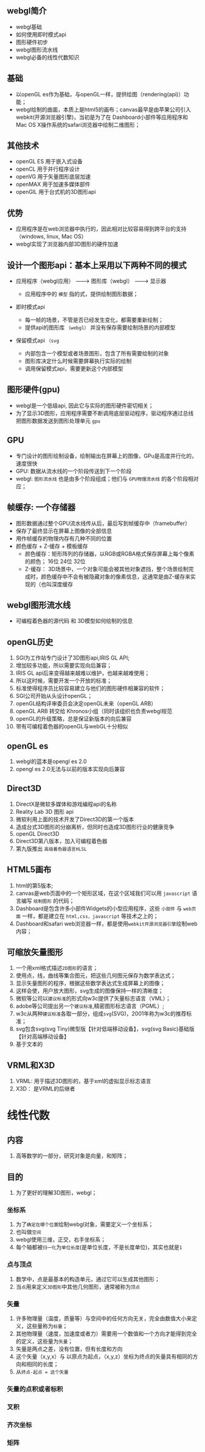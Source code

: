 ## webgl简介

* webgl基础
* 如何使用即时模式api
* 图形硬件初步
* webgl图形流水线
* webgl必备的线性代数知识

## 基础

* 以openGL es作为基础，与openGL一样，提供绘图（rendering(api)）功能；
* webgl绘制的曲面，本质上是html5的画布；canvas最早是由苹果公司引入webkit(开源浏览器引擎)，当初是为了在 Dashboard小部件等应用程序和 Mac OS X操作系统的safari浏览器中绘制二维图形；

## 其他技术

* openGL ES 用于嵌入式设备
* openCL    用于并行程序设计
* openVG    用于矢量图形底层加速
* openMAX   用于加速多媒体部件
* openGlL   用于台式机的3D图形api

## 优势

* 应用程序是在web浏览器中执行的，因此相对比较容易得到跨平台的支持（windows, linux, Mac OS）
* webgl实现了浏览器内部3D图形的硬件加速

## 设计一个图形api：基本上采用以下两种不同的模式

* 应用程序（webgl应用） ---> 图形库（webgl） ---> 显示器
  + 应用程序中的 `模型` 指的式，提供绘制图形数据；

  

* 即时模式api
  + 每一帧的场景，不管是否已经发生变化，都需要重新绘制；
  + 提供api的图形库 `（webgl）` 并没有保存需要绘制场景的内部模型

* 保留模式api `（svg`
  + 内部包含一个模型或者场景图形，包含了所有需要绘制的对象
  + 图形库决定什么时候需要屏幕执行实际的绘制
  + 调用保留模式api，需要更新这个内部模型

## 图形硬件(gpu)

* webgl是一个低级api, 因此它与实际的图形硬件密切相关；
* 为了显示3D图形，应用程序需要不断调用底层驱动程序，驱动程序通过总线把图形数据发送到图形处理单元 `gpu`

## GPU

* 专门设计的图形绘制设备，绘制输出在屏幕上的图像，GPu是高度并行化的，速度很快
* GPU: 数据从流水线的一个阶段传送到下一个阶段
* webgl: `图形流水线` 也是由多个阶段组成；他们与 `GPU物理流水线` 的各个阶段相对应；

## 帧缓存: 一个存储器

* 图形数据通过整个GPU流水线传从后，最后写到帧缓存中（framebuffer）
* 保存了最终显示在屏幕上图像的全部信息
* 用作帧缓存的物理内存有几种不同的位置
* 颜色缓存 + Z-缓存 + 模板缓存
  + 颜色缓存：矩形阵列的存储器，以RGB或RGBA格式保存屏幕上每个像素的颜色； 16位 24位 32位
  + Z-缓存： 3D场景中，一个对象可能会被其他对象遮挡，整个场景绘制完成时，颜色缓存中不会有被隐藏对象的像素信息，这通常是由Z-缓存来实现的（也叫深度缓存

## webgl图形流水线

* 可编程着色器的源代码 和 3D模型如何绘制的信息

## openGL历史

01. SGI为工作站专门设计了3D图形api,IRIS GL API;
02. 增加较多功能，所以需要实现向后兼容；
03. IRIS GL api后来变得越来越难以维护，也越来越难使用；
04. 所以这时候，需要开发一个开放的标准；
05. 标准使得程序员比较容易建立与他们的图形硬件相兼容的软件；
06. SGI公司开始从头设计openGL；
07. openGL结构评审委员会决定openGL未来（openGL ARB）
08. openGL ARB 转交给 Khronos小组（同时该组织也负责webgl规范
09. openGL的升级策略，总是保证新版本的向后兼容
10. 带有可编程着色器的openGL与webGL十分相似

## openGL es

01. webgl的蓝本是opengl es 2.0
02. opengl es 2.0无法与以前的版本实现向后兼容

## Direct3D

01. DirectX是微软多媒体和游戏编程api的名称
02. Reality Lab 3D 图形 api
03. 微软利用上面的技术开发了Direct3D的第一个版本
04. 造成台式3D图形的分崩离析，但同时也造成3D图形行业的健康竞争
05. openGL Direct3D
06. Direct3D第八版本，加入可编程着色器
07. 第九版推出 `高级着色器语言HLSL`

## HTML5画布

01. html的第5版本;
02. canvas是web页面中的一个矩形区域，在这个区域我们可以用 `javascript` 语言编写 `绘制图形` 的代码；
03. Dashboard是包含许多小部件Widgets的小型应用程序，这些 `小部件` 与 `web页面` 一样，都是建立在 `html,css，javascript` 等技术之上的；
04. Dashboard和safari web浏览器一样，都是使用`webkit开源浏览器引擎`绘制web内容；

## 可缩放矢量图形
1. 一个用xml格式描述`2D图形`的语言；
2. 使用点，线，曲线等集合图元，把这些几何图元保存为数学表达式；
3. 显示矢量图形的程序，根据这些数学表达式生成屏幕上的图像；
4. 这样会使，用户放大图形，svg生成的图像保持一样的清晰度；
5. 微软等公司以`建议标准`的形式向w3c提供了矢量标志语言（VML）；
6. adobe等公司提出另一个`建议标准`,精密图形标志语言（PGML）;
7. w3c从两种`建议标准`各取一部分，组成`svg`(SVG)，2001年称为w3c的推荐标准；
8. svg包含svg(svg Tiny)微型版【针对低端移动设备】，svg(svg Basic)基础版【针对高端移动设备】
9. 基于文本的

## VRML和X3D
1. VRML: 用于描述3D图形的，基于xml的虚拟显示标志语言
3. X3D： 是VRML的后继者

# 线性代数

## 内容
1. 高等数学的一部分，研究对象是向量，和矩阵；

## 目的
1. 为了更好的理解3D图形，webgl；

### 坐标系
1. 为了`确定在哪个位置`绘制webgl对象，需要定义一个坐标系；
2. 也叫做`空间`
3. webgl使用三维，正交，右手坐标系；
4. 每个轴都被`归一化`为`单位长度`(是单位长度，不是长度单位)，其实也就是`1`

### 点与顶点
1. 数学中，点是最基本的构造单元，通过它可以生成其他图形；
2. 当`点`用来定义`3D图形`中其他几何图形，通常被称为`顶点`

### 矢量
1. 许多物理量（温度，质量等）与空间中的任何方向无关，完全由数值大小来定义，这些量称为`标量`；
2. 其他物理量（速度，加速度或者力）需要用一个数值和一个方向才能得到完全的定义，这些量为`矢量`；
3. 矢量是两点之差，没有位置，但有长度和方向
4. 这个矢量（x,y,x）与 以原点为起点，（x,y,z）坐标为终点的矢量具有相同的方向和相同的长度；
5. 从`终点-起点 = 这个矢量`

### 矢量的点积或者标积

### 叉积

### 齐次坐标

### 矩阵
